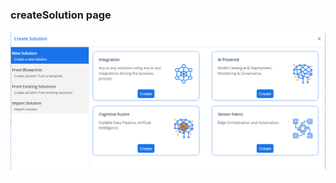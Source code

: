 ### createSolution page
 ![Slider control rendered on form](./studio/solutions/image/create-solution-image.PNG "Slider control rendered on form")  

